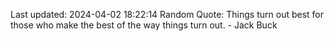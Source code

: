 Last updated: 2024-04-02 18:22:14
Random Quote: Things turn out best for those who make the best of the way things turn out. - Jack Buck